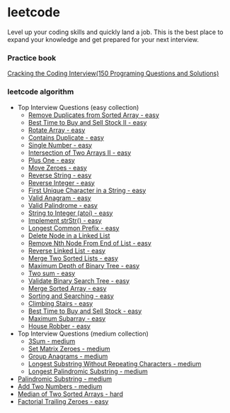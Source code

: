 # leetcode
Level up your coding skills and quickly land a job. This is the best place to expand your knowledge and get prepared for your next interview.
### Practice book
[Cracking the Coding Interview(150 Programing Questions and Solutions)](src/Cracking_the_Coding_Interview)

### leetcode algorithm
- Top Interview Questions (easy collection)
    - [Remove Duplicates from Sorted Array - easy](src/LeetCode/Remove_Duplicates_from_Sorted_Array)
    - [Best Time to Buy and Sell Stock II - easy](src/LeetCode/Best_Time_to_Buy_and_Sell_Stock_II)
    - [Rotate Array - easy](src/LeetCode/Rotate_Array)
    - [Contains Duplicate - easy](src/LeetCode/Contains_Duplicate)
    - [Single Number - easy](src/LeetCode/Single_Number)
    - [Intersection of Two Arrays II - easy](src/LeetCode/Intersection_of_Two_Arrays_II)
    - [Plus One - easy](src/LeetCode/Plus_One)
    - [Move Zeroes - easy](src/LeetCode/Move_Zeroes)
    - [Reverse String - easy](src/LeetCode/Reverse_String)
    - [Reverse Integer - easy](src/LeetCode/Reverse_Integer)
    - [First Unique Character in a String - easy](src/LeetCode/First_Unique_Character_in_a_String)
    - [Valid Anagram - easy](src/LeetCode/Valid_Anagram)
    - [Valid Palindrome - easy](src/LeetCode/Valid_Palindrome)
    - [String to Integer (atoi) - easy](src/LeetCode/String_to_Integer_(atoi))
    - [Implement strStr() - easy](src/LeetCode/Implement_strStr())
    - [Longest Common Prefix - easy](src/LeetCode/Longest_Common_Prefix)
    - [Delete Node in a Linked List](src/LeetCode/Delete_Node_in_a_Linked_List)
    - [Remove Nth Node From End of List - easy](src/LeetCode/Remove_Nth_Node_From_End_of_List)
    - [Reverse Linked List - easy](src/LeetCode/Reverse_Linked_List)
    - [Merge Two Sorted Lists - easy](src/LeetCode/Merge_Two_Sorted_Lists)
    - [Maximum Depth of Binary Tree - easy](src/LeetCode/Maximum_Depth_of_Binary_Tree)
    - [Two sum - easy](src/LeetCode/Two_Sum)
    - [Validate Binary Search Tree - easy](src/LeetCode/Validate_Binary_Search_Tree)
    - [Merge Sorted Array - easy](src/LeetCode/Merge_Sorted_Array)
    - [Sorting and Searching - easy](src/LeetCode/Sorting_and_Searching)
    - [Climbing Stairs - easy](src/LeetCode/Climbing_Stairs)
    - [Best Time to Buy and Sell Stock - easy](src/LeetCode/Best_Time_to_Buy_and_Sell_Stock)
    - [Maximum Subarray - easy](src/LeetCode/Maximum_Subarray)
    - [House Robber - easy](src/LeetCode/House_Robber)
- Top Interview Questions (medium collection)
    - [3Sum - medium](src/LeetCode/3Sum)
    - [Set Matrix Zeroes - medium](src/LeetCode/Set_Matrix_Zeroes)
    - [Group Anagrams - medium](src/LeetCode/Group_Anagrams)
    - [Longest Substring Without Repeating Characters - medium](src/LeetCode/Longest_Substring_Without_Repeating_Characters)
    - [Longest Palindromic Substring - medium](src/LeetCode/Longest_Palindromic_Substring)
- [Palindromic Substring - medium](src/LeetCode/Palindromic_Substrings)
- [Add Two Numbers - medium](src/LeetCode/Add_Two_Numbers)
- [Median of Two Sorted Arrays - hard](src/LeetCode/Median_of_Two_Sorted_Arrays)
- [Factorial Trailing Zeroes - easy](src/LeetCode/Factorial_Trailing_Zeroes)
